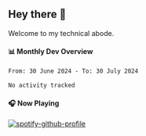 ## Hey there 👋

Welcome to my technical abode.

#### 📊 Monthly Dev Overview
<!--START_SECTION:waka-->

```txt
From: 30 June 2024 - To: 30 July 2024

No activity tracked
```

<!--END_SECTION:waka-->

#### 🎧 Now Playing

[![spotify-github-profile](https://spotify-github-profile.vercel.app/api/view?uid=james2mid&cover_image=true&theme=natemoo-re)](https://open.spotify.com/user/james2mid?si=2b3baf2b09cb499e)
